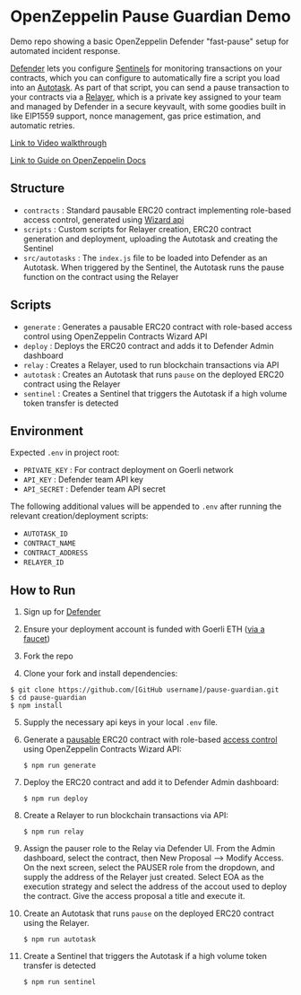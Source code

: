 # OpenZeppelin Pause Guardian Demo

Demo repo showing a basic OpenZeppelin Defender "fast-pause" setup for automated incident response.

[Defender](https://defender.openzeppelin.com) lets you configure [Sentinels](https://docs.openzeppelin.com/defender/sentinel) for monitoring transactions on your contracts, which you can configure to automatically fire a script you load into an [Autotask](https://docs.openzeppelin.com/defender/autotasks). As part of that script, you can send a pause transaction to your contracts via a [Relayer](https://docs.openzeppelin.com/defender/relay), which is a private key assigned to your team and managed by Defender in a secure keyvault, with some goodies built in like EIP1559 support, nonce management, gas price estimation, and automatic retries.

[Link to Video walkthrough](https://youtu.be/11erJye56jQ)

[Link to Guide on OpenZeppelin Docs](https://docs.openzeppelin.com/defender/guide-pauseguardian)

## Structure

- `contracts` : Standard pausable ERC20 contract implementing role-based access control, generated using [Wizard api](https://www.npmjs.com/package/@openzeppelin/wizard)
- `scripts` : Custom scripts for Relayer creation, ERC20 contract generation and deployment, uploading the Autotask and creating the Sentinel
- `src/autotasks` : The `index.js` file to be loaded into Defender as an Autotask. When triggered by the Sentinel, the Autotask runs the pause function on the contract using the Relayer

## Scripts

- `generate` : Generates a pausable ERC20 contract with role-based access control using OpenZeppelin Contracts Wizard API
- `deploy` : Deploys the ERC20 contract and adds it to Defender Admin dashboard
- `relay` : Creates a Relayer, used to run blockchain transactions via API
- `autotask` : Creates an Autotask that runs `pause` on the deployed ERC20 contract using the Relayer
- `sentinel` : Creates a Sentinel that triggers the Autotask if a high volume token transfer is detected

## Environment

Expected `.env` in project root:

- `PRIVATE_KEY` : For contract deployment on Goerli network
- `API_KEY` : Defender team API key
- `API_SECRET` : Defender team API secret

The following additional values will be appended to `.env` after running the relevant creation/deployment scripts:

- `AUTOTASK_ID`
- `CONTRACT_NAME`
- `CONTRACT_ADDRESS`
- `RELAYER_ID`

## How to Run

1. Sign up for [Defender](https://defender.openzeppelin.com)

2. Ensure your deployment account is funded with Goerli ETH ([via a faucet](https://forum.openzeppelin.com/t/goerli-testnet-faucets/26710))

3. Fork the repo

4. Clone your fork and install dependencies:

```
$ git clone https://github.com/[GitHub username]/pause-guardian.git
$ cd pause-guardian
$ npm install
```

5. Supply the necessary api keys in your local `.env` file.

6. Generate a [pausable](https://docs.openzeppelin.com/contracts/3.x/api/utils#Pausable) ERC20 contract with role-based [access control](https://docs.openzeppelin.com/contracts/3.x/access-control#role-based-access-control) using OpenZeppelin Contracts Wizard API:

    `$ npm run generate`

7. Deploy the ERC20 contract and add it to Defender Admin dashboard:

    `$ npm run deploy`

8. Create a Relayer to run blockchain transactions via API:

    `$ npm run relay`

9. Assign the pauser role to the Relay via Defender UI. From the Admin dashboard, select the contract, then New Proposal --> Modify Access. On the next screen, select the PAUSER role from the dropdown, and supply the address of the Relayer just created. Select EOA as the execution strategy and select the address of the accout used to deploy the contract. Give the access proposal a title and execute it.

10. Create an Autotask that runs `pause` on the deployed ERC20 contract using the Relayer.

    `$ npm run autotask`

11. Create a Sentinel that triggers the Autotask if a high volume token transfer is detected

    `$ npm run sentinel`

